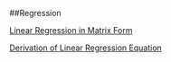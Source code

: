 ##Regression

[Linear Regression in Matrix Form](http://www.stat.purdue.edu/~jennings/stat514/stat512notes/topic3.pdf)  

[Derivation of Linear Regression Equation](http://seismo.berkeley.edu/~kirchner/eps_120/Toolkits/Toolkit_10.pdf)
